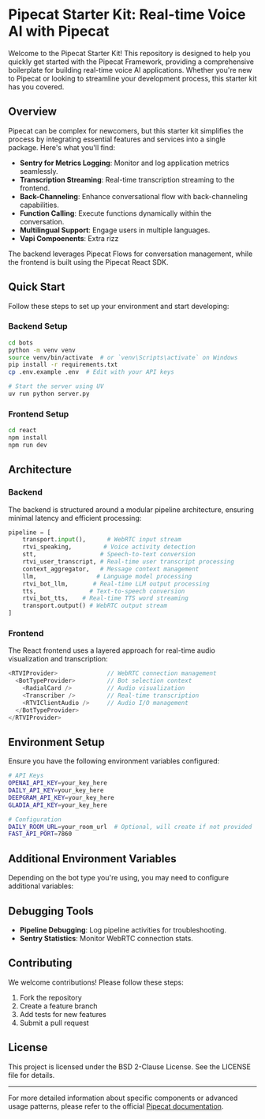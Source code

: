 # Pipecat Starter Kit: Real-time Voice AI with Pipecat

Welcome to the Pipecat Starter Kit! This repository is designed to help you quickly get started with the Pipecat Framework, providing a comprehensive boilerplate for building real-time voice AI applications. Whether you're new to Pipecat or looking to streamline your development process, this starter kit has you covered.

## Overview

Pipecat can be complex for newcomers, but this starter kit simplifies the process by integrating essential features and services into a single package. Here's what you'll find:

- **Sentry for Metrics Logging**: Monitor and log application metrics seamlessly.
- **Transcription Streaming**: Real-time transcription streaming to the frontend.
- **Back-Channeling**: Enhance conversational flow with back-channeling capabilities.
- **Function Calling**: Execute functions dynamically within the conversation.
- **Multilingual Support**: Engage users in multiple languages.
- **Vapi Compoenents**: Extra rizz


The backend leverages Pipecat Flows for  conversation management, while the frontend is built using the Pipecat React SDK.

## Quick Start

Follow these steps to set up your environment and start developing:

### Backend Setup

```bash
cd bots
python -m venv venv
source venv/bin/activate  # or `venv\Scripts\activate` on Windows
pip install -r requirements.txt
cp .env.example .env  # Edit with your API keys

# Start the server using UV
uv run python server.py
```

### Frontend Setup

```bash
cd react
npm install
npm run dev
```

## Architecture

### Backend

The backend is structured around a modular pipeline architecture, ensuring minimal latency and efficient processing:

```python
pipeline = [
    transport.input(),      # WebRTC input stream
    rtvi_speaking,         # Voice activity detection
    stt,                  # Speech-to-text conversion
    rtvi_user_transcript, # Real-time user transcript processing
    context_aggregator,   # Message context management
    llm,                 # Language model processing
    rtvi_bot_llm,       # Real-time LLM output processing
    tts,               # Text-to-speech conversion
    rtvi_bot_tts,    # Real-time TTS word streaming
    transport.output() # WebRTC output stream
]
```

### Frontend

The React frontend uses a layered approach for real-time audio visualization and transcription:

```typescript
<RTVIProvider>              // WebRTC connection management
  <BotTypeProvider>         // Bot selection context
    <RadialCard />          // Audio visualization
    <Transcriber />         // Real-time transcription
    <RTVIClientAudio />     // Audio I/O management
  </BotTypeProvider>
</RTVIProvider>
```


## Environment Setup

Ensure you have the following environment variables configured:

```bash
# API Keys
OPENAI_API_KEY=your_key_here
DAILY_API_KEY=your_key_here
DEEPGRAM_API_KEY=your_key_here
GLADIA_API_KEY=your_key_here

# Configuration
DAILY_ROOM_URL=your_room_url  # Optional, will create if not provided
FAST_API_PORT=7860
```

## **Additional Environment Variables**

Depending on the bot type you're using, you may need to configure  additional variables:


## Debugging Tools

- **Pipeline Debugging**: Log pipeline activities for troubleshooting.
- **Sentry  Statistics**: Monitor WebRTC connection stats.

## Contributing

We welcome contributions! Please follow these steps:

1. Fork the repository
2. Create a feature branch
3. Add tests for new features
4. Submit a pull request

## License

This project is licensed under the BSD 2-Clause License. See the LICENSE file for details.

---

For more detailed information about specific components or advanced usage patterns, please refer to the official [Pipecat documentation](https://docs.pipecat.ai).

